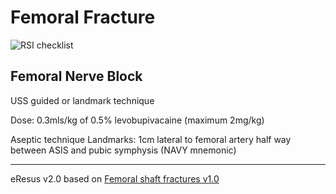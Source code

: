 # Femoral Fracture

![RSI checklist](./femoral_fracture.png)

## Femoral Nerve Block
USS guided or landmark technique 

Dose: 0.3mls/kg of 0.5% levobupivacaine (maximum 2mg/kg)

Aseptic technique
Landmarks: 1cm lateral to femoral artery half way between ASIS and pubic symphysis (NAVY mnemonic)

--- 
eResus v2.0 based on [Femoral shaft fractures v1.0](http://workspaces/sites/Teams/ChildrensEmergencyDepartment/guidelines/BCH_guidelines/1/index.html#18159)

